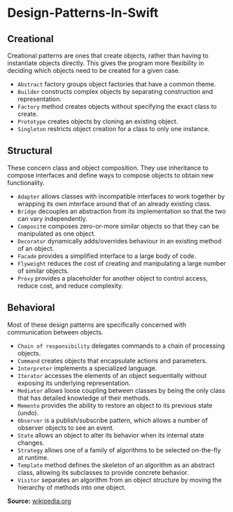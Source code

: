 # Design-Patterns-In-Swift

## Creational
Creational patterns are ones that create objects, rather than having to instantiate objects directly. This gives the program more flexibility in deciding which objects need to be created for a given case.

 - `Abstract` factory groups object factories that have a common theme.
 - `Builder` constructs complex objects by separating construction and representation.
 - `Factory` method creates objects without specifying the exact class to create.
 - `Prototype` creates objects by cloning an existing object.
 - `Singleton` restricts object creation for a class to only one instance.

## Structural
These concern class and object composition. They use inheritance to compose interfaces and define ways to compose objects to obtain new functionality.

 - `Adapter` allows classes with incompatible interfaces to work together by wrapping its own interface around that of an already existing class.
 - `Bridge` decouples an abstraction from its implementation so that the two can vary independently.
 - `Composit`e composes zero-or-more similar objects so that they can be manipulated as one object.
 - `Decorator` dynamically adds/overrides behaviour in an existing method of an object.
 - `Facade` provides a simplified interface to a large body of code.
 - `Flyweight` reduces the cost of creating and manipulating a large number of similar objects.
 - `Proxy` provides a placeholder for another object to control access, reduce cost, and reduce complexity.

## Behavioral
Most of these design patterns are specifically concerned with communication between objects.

 - `Chain of responsibility` delegates commands to a chain of processing objects.
 - `Command` creates objects that encapsulate actions and parameters.
 - `Interpreter` implements a specialized language.
 - `Iterator` accesses the elements of an object sequentially without exposing its underlying representation.
 - `Mediator` allows loose coupling between classes by being the only class that has detailed knowledge of their methods.
 - `Memento` provides the ability to restore an object to its previous state (undo).
 - `Observer` is a publish/subscribe pattern, which allows a number of observer objects to see an event.
 - `State` allows an object to alter its behavior when its internal state changes.
 - `Strategy` allows one of a family of algorithms to be selected on-the-fly at runtime.
 - `Template` method defines the skeleton of an algorithm as an abstract class, allowing its subclasses to provide concrete behavior.
 - `Visitor` separates an algorithm from an object structure by moving the hierarchy of methods into one object.

**Source:** [wikipedia.org](https://en.wikipedia.org/wiki/Design_Patterns)
